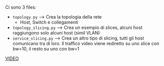 Ci sono 3 files:
- `topology.py` --> Crea la topologia della rete 
	- Host, Switch e collegamenti
- `topology_slicing.py` --> Crea un esempio di slices, alcuni host raggiungono solo alcuni host (simil VLAN)
- `service_slicing.py` --> Crea un altro tipo di slicing, tutti gli host comunicano tra di loro. Il traffico video viene rediretto su uno slice con bw=10, il resto su uno con bw=1

[VIDEO](https://www.youtube.com/watch?v=swJ8zEvwXcI)
